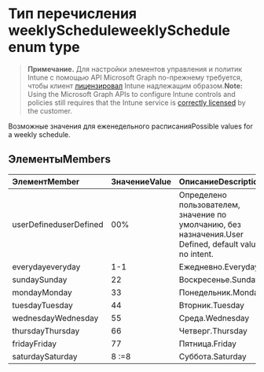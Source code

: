 # <a name="weeklyschedule-enum-type"></a><span data-ttu-id="7315a-101">Тип перечисления weeklySchedule</span><span class="sxs-lookup"><span data-stu-id="7315a-101">weeklySchedule enum type</span></span>

> <span data-ttu-id="7315a-102">**Примечание.** Для настройки элементов управления и политик Intune с помощью API Microsoft Graph по-прежнему требуется, чтобы клиент [лицензировал](https://go.microsoft.com/fwlink/?linkid=839381) Intune надлежащим образом.</span><span class="sxs-lookup"><span data-stu-id="7315a-102">**Note:** Using the Microsoft Graph APIs to configure Intune controls and policies still requires that the Intune service is [correctly licensed](https://go.microsoft.com/fwlink/?linkid=839381) by the customer.</span></span>

<span data-ttu-id="7315a-103">Возможные значения для еженедельного расписания</span><span class="sxs-lookup"><span data-stu-id="7315a-103">Possible values for a weekly schedule.</span></span>
## <a name="members"></a><span data-ttu-id="7315a-104">Элементы</span><span class="sxs-lookup"><span data-stu-id="7315a-104">Members</span></span>
|<span data-ttu-id="7315a-105">Элемент</span><span class="sxs-lookup"><span data-stu-id="7315a-105">Member</span></span>|<span data-ttu-id="7315a-106">Значение</span><span class="sxs-lookup"><span data-stu-id="7315a-106">Value</span></span>|<span data-ttu-id="7315a-107">Описание</span><span class="sxs-lookup"><span data-stu-id="7315a-107">Description</span></span>|
|:---|:---|:---|
|<span data-ttu-id="7315a-108">userDefined</span><span class="sxs-lookup"><span data-stu-id="7315a-108">userDefined</span></span>|<span data-ttu-id="7315a-109">0</span><span class="sxs-lookup"><span data-stu-id="7315a-109">0%</span></span>|<span data-ttu-id="7315a-110">Определено пользователем, значение по умолчанию, без назначения.</span><span class="sxs-lookup"><span data-stu-id="7315a-110">User Defined, default value, no intent.</span></span>|
|<span data-ttu-id="7315a-111">everyday</span><span class="sxs-lookup"><span data-stu-id="7315a-111">everyday</span></span>|<span data-ttu-id="7315a-112">1</span><span class="sxs-lookup"><span data-stu-id="7315a-112">-1</span></span>|<span data-ttu-id="7315a-113">Ежедневно.</span><span class="sxs-lookup"><span data-stu-id="7315a-113">Everyday.</span></span>|
|<span data-ttu-id="7315a-114">sunday</span><span class="sxs-lookup"><span data-stu-id="7315a-114">Sunday</span></span>|<span data-ttu-id="7315a-115">2</span><span class="sxs-lookup"><span data-stu-id="7315a-115">2</span></span>|<span data-ttu-id="7315a-116">Воскресенье.</span><span class="sxs-lookup"><span data-stu-id="7315a-116">Sunday</span></span>|
|<span data-ttu-id="7315a-117">monday</span><span class="sxs-lookup"><span data-stu-id="7315a-117">Monday</span></span>|<span data-ttu-id="7315a-118">3</span><span class="sxs-lookup"><span data-stu-id="7315a-118">3</span></span>|<span data-ttu-id="7315a-119">Понедельник.</span><span class="sxs-lookup"><span data-stu-id="7315a-119">Monday</span></span>|
|<span data-ttu-id="7315a-120">tuesday</span><span class="sxs-lookup"><span data-stu-id="7315a-120">Tuesday</span></span>|<span data-ttu-id="7315a-121">4</span><span class="sxs-lookup"><span data-stu-id="7315a-121">4</span></span>|<span data-ttu-id="7315a-122">Вторник.</span><span class="sxs-lookup"><span data-stu-id="7315a-122">Tuesday</span></span>|
|<span data-ttu-id="7315a-123">wednesday</span><span class="sxs-lookup"><span data-stu-id="7315a-123">Wednesday</span></span>|<span data-ttu-id="7315a-124">5</span><span class="sxs-lookup"><span data-stu-id="7315a-124">5</span></span>|<span data-ttu-id="7315a-125">Среда.</span><span class="sxs-lookup"><span data-stu-id="7315a-125">Wednesday</span></span>|
|<span data-ttu-id="7315a-126">thursday</span><span class="sxs-lookup"><span data-stu-id="7315a-126">Thursday</span></span>|<span data-ttu-id="7315a-127">6</span><span class="sxs-lookup"><span data-stu-id="7315a-127">6</span></span>|<span data-ttu-id="7315a-128">Четверг.</span><span class="sxs-lookup"><span data-stu-id="7315a-128">Thursday</span></span>|
|<span data-ttu-id="7315a-129">friday</span><span class="sxs-lookup"><span data-stu-id="7315a-129">Friday</span></span>|<span data-ttu-id="7315a-130">7</span><span class="sxs-lookup"><span data-stu-id="7315a-130">7</span></span>|<span data-ttu-id="7315a-131">Пятница.</span><span class="sxs-lookup"><span data-stu-id="7315a-131">Friday</span></span>|
|<span data-ttu-id="7315a-132">saturday</span><span class="sxs-lookup"><span data-stu-id="7315a-132">Saturday</span></span>|<span data-ttu-id="7315a-133">8</span><span class="sxs-lookup"><span data-stu-id="7315a-133"> :=8</span></span>|<span data-ttu-id="7315a-134">Суббота.</span><span class="sxs-lookup"><span data-stu-id="7315a-134">Saturday</span></span>|








